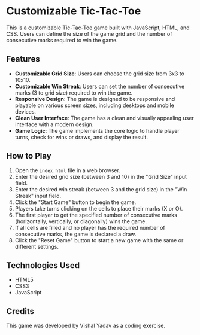 # Customizable Tic-Tac-Toe

This is a customizable Tic-Tac-Toe game built with JavaScript, HTML, and CSS. Users can define the size of the game grid and the number of consecutive marks required to win the game.

## Features

- **Customizable Grid Size**: Users can choose the grid size from 3x3 to 10x10.
- **Customizable Win Streak**: Users can set the number of consecutive marks (3 to grid size) required to win the game.
- **Responsive Design**: The game is designed to be responsive and playable on various screen sizes, including desktops and mobile devices.
- **Clean User Interface**: The game has a clean and visually appealing user interface with a modern design.
- **Game Logic**: The game implements the core logic to handle player turns, check for wins or draws, and display the result.

## How to Play

1. Open the `index.html` file in a web browser.
2. Enter the desired grid size (between 3 and 10) in the "Grid Size" input field.
3. Enter the desired win streak (between 3 and the grid size) in the "Win Streak" input field.
4. Click the "Start Game" button to begin the game.
5. Players take turns clicking on the cells to place their marks (X or O).
6. The first player to get the specified number of consecutive marks (horizontally, vertically, or diagonally) wins the game.
7. If all cells are filled and no player has the required number of consecutive marks, the game is declared a draw.
8. Click the "Reset Game" button to start a new game with the same or different settings.

## Technologies Used

- HTML5
- CSS3
- JavaScript

## Credits

This game was developed by Vishal Yadav as a coding exercise.